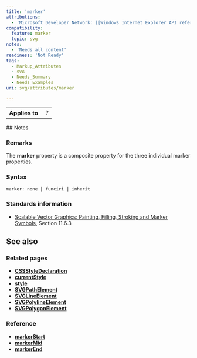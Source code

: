 ```yaml
---
title: 'marker'
attributions:
  - 'Microsoft Developer Network: [[Windows Internet Explorer API reference](http://msdn.microsoft.com/en-us/library/ie/hh828809%28v=vs.85%29.aspx) Article]'
compatibility:
  feature: marker
  topic: svg
notes:
  - 'Needs all content'
readiness: 'Not Ready'
tags:
  - Markup_Attributes
  - SVG
  - Needs_Summary
  - Needs_Examples
uri: svg/attributes/marker

---
```

<table class="wikitable">
<tr>
<th>
Applies to

</th>
<td>
 ?

</td>
</tr>
</table>
## Notes

### Remarks

The **marker** property is a composite property for the three individual marker properties.

### Syntax

    marker: none | funciri | inherit

### Standards information

-   [Scalable Vector Graphics: Painting, Filling, Stroking and Marker Symbols](http://go.microsoft.com/fwlink/p/?linkid=199816), Section 11.6.3

## See also

### Related pages

-   [**CSSStyleDeclaration**](/css/cssom/CSSStyleDeclaration/CSSStyleDeclaration)
-   [**currentStyle**](/css/cssom/currentStyle)
-   [**style**](/css/cssom/style)
-   [**SVGPathElement**](/svg/elements/path)
-   [**SVGLineElement**](/svg/elements/line)
-   [**SVGPolylineElement**](/svg/elements/polyline)
-   [**SVGPolygonElement**](/svg/elements/polygon)

### Reference

-   [**markerStart**](/svg/attributes/marker-start)
-   [**markerMid**](/svg/attributes/marker-mid)
-   [**markerEnd**](/svg/attributes/marker-end)
